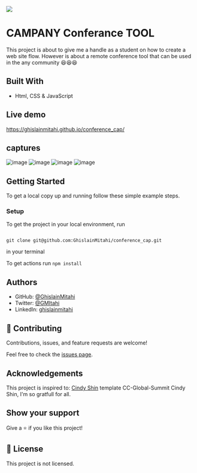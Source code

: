![](https://img.shields.io/badge/Microverse-blueviolet)

# CAMPANY Conferance TOOL

This project is about to give me a handle as a student on how to create a web site flow.
However is about a remote conference tool that can be used in the any community 😆😆😆

## Built With

- Html, CSS & JavaScript

## Live demo

https://ghislainmitahi.github.io/conference_cap/

## captures

![image](https://user-images.githubusercontent.com/74502009/232470454-ae7a73f8-ed14-43a9-ba2c-8eea5a18fd82.png)
![image](https://user-images.githubusercontent.com/74502009/232469473-706f7578-b786-4f06-830d-aada049431f2.png)
![image](https://user-images.githubusercontent.com/74502009/232469546-21db1190-9054-4f41-8a20-8300e39169e3.png)
![image](https://user-images.githubusercontent.com/74502009/232469643-3a07fbbc-7e40-4c8f-86d7-256a2d6d98b6.png)


## Getting Started

To get a local copy up and running follow these simple example steps.

### Setup

 To get the project in your local environment, run 

 ```

 git clone git@github.com:GhislainMitahi/conference_cap.git
 
 ```
  in your terminal

  To get actions run ```npm install```



## Authors

- GitHub: [@GhislainMitahi](https://github.com/GhislainMitahi)
- Twitter: [@GMItahi](https://https://twitter.com/GMitahi)
- LinkedIn: [ghislainmitahi](https://linkedin.com/in/ghislain-mitahi/)


## 🤝 Contributing


Contributions, issues, and feature requests are welcome!

Feel free to check the [issues page](../../issues/).

## Acknowledgements

This project is inspired to: [ Cindy Shin](https://www.behance.net/gallery/29845175/CC-Global-Summit-2015) template CC-Global-Summit   Cindy Shin, I'm so gratfull for all.

## Show your support

Give a ⭐️ if you like this project!

## 📝 License

This project is not licensed.




